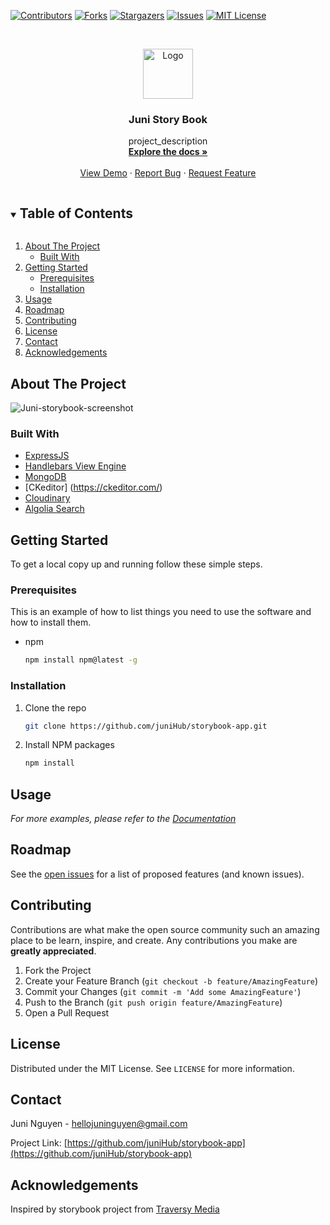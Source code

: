 <!-- PROJECT SHIELDS -->

[![Contributors][contributors-shield]][contributors-url]
[![Forks][forks-shield]][forks-url]
[![Stargazers][stars-shield]][stars-url]
[![Issues][issues-shield]][issues-url]
[![MIT License][license-shield]][license-url]



<!-- MARKDOWN LINKS & IMAGES -->
<!-- https://www.markdownguide.org/basic-syntax/#reference-style-links -->
[contributors-shield]: https://img.shields.io/github/contributors/juniHub/storybook-app.svg?style=for-the-badge
[contributors-url]: https://github.com/juniHub/storybook-app/graphs/contributors
[forks-shield]: https://img.shields.io/github/forks/juniHub/storybook-app.svg?style=for-the-badge
[forks-url]: https://github.com/juniHub/storybook-app/network/members
[stars-shield]: https://img.shields.io/github/stars/juniHub/storybook-app.svg?style=for-the-badge
[stars-url]: https://github.com/juniHub/storybook-app/stargazers
[issues-shield]: https://img.shields.io/github/issues/juniHub/storybook-app.svg?style=for-the-badge
[issues-url]: https://github.com/juniHub/storybook-app/issues
[license-shield]: https://img.shields.io/github/license/juniHub/storybook-app.svg?style=for-the-badge
[license-url]: https://github.com/juniHub/storybook-app/blob/master/LICENSE.txt


<!-- PROJECT LOGO -->
<br />
<p align="center">
  <a href="https://github.com/juniHub/storybook-app">
    <img src="https://res.cloudinary.com/dafolrlpj/image/upload/v1621254108/gallery/pd5caizxucevio9vmw6z.png" alt="Logo" width="80" height="80">
  </a>

  <h3 align="center">Juni Story Book</h3>

  <p align="center">
    project_description
    <br />
    <a href="https://github.com/juniHub/storybook-app"><strong>Explore the docs »</strong></a>
    <br />
    <br />
    <a href="https://juni-storybook.herokuapp.com/" target="_blank">View Demo</a>
    ·
    <a href="https://github.com/juniHub/storybook-app/issues">Report Bug</a>
    ·
    <a href="https://github.com/juniHub/storybook-app/issues">Request Feature</a>
  </p>
</p>



<!-- TABLE OF CONTENTS -->
<details open="open">
  <summary><h2 style="display: inline-block">Table of Contents</h2></summary>
  <ol>
    <li>
      <a href="#about-the-project">About The Project</a>
      <ul>
        <li><a href="#built-with">Built With</a></li>
      </ul>
    </li>
    <li>
      <a href="#getting-started">Getting Started</a>
      <ul>
        <li><a href="#prerequisites">Prerequisites</a></li>
        <li><a href="#installation">Installation</a></li>
      </ul>
    </li>
    <li><a href="#usage">Usage</a></li>
    <li><a href="#roadmap">Roadmap</a></li>
    <li><a href="#contributing">Contributing</a></li>
    <li><a href="#license">License</a></li>
    <li><a href="#contact">Contact</a></li>
    <li><a href="#acknowledgements">Acknowledgements</a></li>
  </ol>
</details>



<!-- ABOUT THE PROJECT -->
## About The Project

![Juni-storybook-screenshot](https://res.cloudinary.com/dafolrlpj/image/upload/v1621253080/gallery/janpdozvj3w2ovw2x0dd.png)



### Built With

* [ExpressJS](https://expressjs.com/)
* [Handlebars View Engine](https://handlebarsjs.com/)
* [MongoDB](https://www.mongodb.com/)
* [CKeditor] (https://ckeditor.com/)
* [Cloudinary](https://cloudinary.com/)
* [Algolia Search](https://www.algolia.com/)



<!-- GETTING STARTED -->
## Getting Started

To get a local copy up and running follow these simple steps.

### Prerequisites

This is an example of how to list things you need to use the software and how to install them.
* npm
  ```sh
  npm install npm@latest -g
  ```

### Installation

1. Clone the repo
   ```sh
   git clone https://github.com/juniHub/storybook-app.git
   ```
2. Install NPM packages
   ```sh
   npm install
   ```



<!-- USAGE EXAMPLES -->
## Usage

_For more examples, please refer to the [Documentation](https://junitiennguyen.gitbook.io/story-book)_



<!-- ROADMAP -->
## Roadmap

See the [open issues](https://github.com/juniHub/storybook-app/issues) for a list of proposed features (and known issues).



<!-- CONTRIBUTING -->
## Contributing

Contributions are what make the open source community such an amazing place to be learn, inspire, and create. Any contributions you make are **greatly appreciated**.

1. Fork the Project
2. Create your Feature Branch (`git checkout -b feature/AmazingFeature`)
3. Commit your Changes (`git commit -m 'Add some AmazingFeature'`)
4. Push to the Branch (`git push origin feature/AmazingFeature`)
5. Open a Pull Request



<!-- LICENSE -->
## License

Distributed under the MIT License. See `LICENSE` for more information.



<!-- CONTACT -->
## Contact

Juni Nguyen - [hellojuninguyen@gmail.com](hellojuninguyen@gmail.com)

Project Link: [https://github.com/juniHub/storybook-app](https://github.com/juniHub/storybook-app)



<!-- ACKNOWLEDGEMENTS -->
## Acknowledgements

Inspired by storybook project from [Traversy Media](https://github.com/bradtraversy/storybooks)



